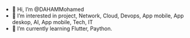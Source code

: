 - 👋 Hi, I’m @DAHAMMohamed
- 👀 I’m interested in project, Network, Cloud, Devops, App mobile, App deskop, AI, App mobile, Tech, IT
- 🌱 I’m currently learning Flutter, Paython.

<!---
DAHAMMohamed/DAHAMMohamed is a ✨ special ✨ repository because its `README.md` (this file) appears on your GitHub profile.
You can click the Preview link to take a look at your changes.
--->
